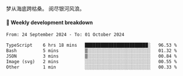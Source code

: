 梦从海底跨枯桑。
阅尽银河风浪。


#### 📝 Weekly development breakdown

<!--START_SECTION:waka-->

```txt
From: 24 September 2024 - To: 01 October 2024

TypeScript    6 hrs 18 mins   ████████████████████████░   96.53 %
Bash          5 mins          ▒░░░░░░░░░░░░░░░░░░░░░░░░   01.32 %
JSON          3 mins          ▒░░░░░░░░░░░░░░░░░░░░░░░░   00.84 %
Image (svg)   2 mins          ░░░░░░░░░░░░░░░░░░░░░░░░░   00.55 %
Other         1 min           ░░░░░░░░░░░░░░░░░░░░░░░░░   00.33 %
```

<!--END_SECTION:waka-->




